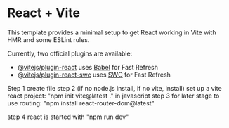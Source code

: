 # React + Vite

This template provides a minimal setup to get React working in Vite with HMR and some ESLint rules.

Currently, two official plugins are available:

- [@vitejs/plugin-react](https://github.com/vitejs/vite-plugin-react/blob/main/packages/plugin-react/README.md) uses [Babel](https://babeljs.io/) for Fast Refresh
- [@vitejs/plugin-react-swc](https://github.com/vitejs/vite-plugin-react-swc) uses [SWC](https://swc.rs/) for Fast Refresh


Step 1 create file
step 2 (if no node.js install, if no vite, install) set up a vite  react project: "npm init vite@latest ." in javascript
step 3 for later stage to use routing: "npm install react-router-dom@latest"

step 4 react is started with "npm run dev"
